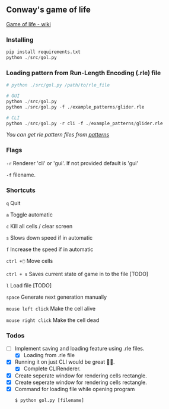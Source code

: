 ## Conway's game of life
[Game of life - wiki](https://en.wikipedia.org/wiki/Conway%27s_Game_of_Life)

### Installing
```python
pip install requirements.txt
python ./src/gol.py
```

### Loading pattern from Run-Length Encoding (.rle) file
```python
# python ./src/gol.py /path/to/rle_file

# GUI
python ./src/gol.py
python ./src/gol.py -f ./example_patterns/glider.rle

# CLI
python ./src/gol.py -r cli -f ./example_patterns/glider.rle

```
*You can get rle pattern files from [patterns](https://conwaylife.com/wiki/Pattern_of_the_Year)*

### Flags
`-r` Renderer 'cli' or 'gui'. If not provided default is 'gui'

`-f` filename.


### Shortcuts

`q` Quit

`a` Toggle automatic

`c` Kill all cells / clear screen

`s` Slows down speed if in automatic

`f` Increase the speed if in automatic

`ctrl +🖱️` Move cells

`ctrl + s` Saves current state of game in to the file [TODO]

`l` Load file [TODO]

`space` Generate next generation manually

`mouse left click` Make the cell alive

`mouse right click` Make the cell dead

### Todos

- [ ] Implement saving and loading feature using .rle files.
    - [x]  Loading from .rle file
- [x] Running it on just CLI would be great 🤷🏻.
    - [x] Complete CLIRenderer.
- [x] Create seperate window for rendering cells rectangle.
- [x] Create seperate window for rendering cells rectangle.
- [x] Command for loading file while opening program
    ```shell
    $ python gol.py [filename]
    ```
